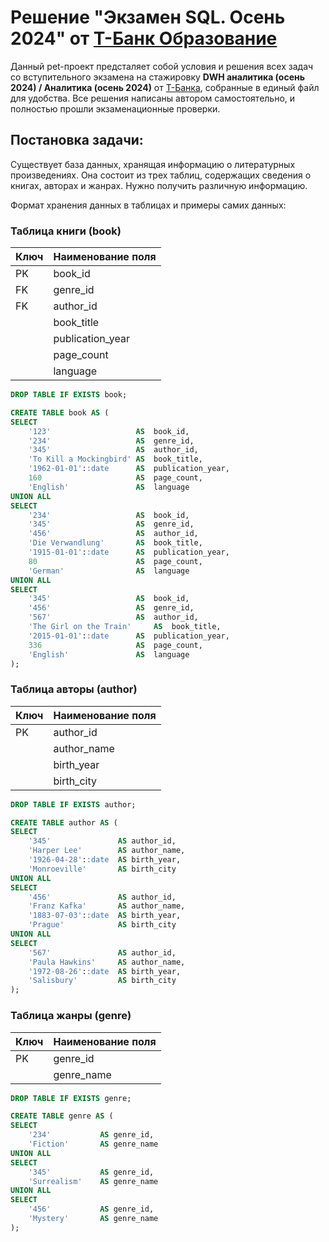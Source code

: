 
# Решение "Экзамен SQL. Осень 2024" от [Т-Банк Образование](https://education.tbank.ru/start/) 

Данный pet-проект предсталяет собой условия и решения всех задач со вступительного экзамена на стажировку **DWH аналитика (осень 2024) / Аналитика (осень 2024)** от [Т-Банка](https://education.tbank.ru/start/), собранные в единый файл для удобства. Все решения написаны автором самостоятельно, и полностью прошли экзаменационные проверки.

## Постановка задачи: 

Существует база данных, хранящая информацию о литературных произведениях. Она состоит из трех таблиц, содержащих сведения о книгах, авторах и жанрах. Нужно получить различную информацию.

Формат хранения данных в таблицах и примеры самих данных:

### Таблица книги (book)
|Ключ|Наименование поля|
|-|-|
|PK	|book_id
|FK	|genre_id
|FK	|author_id
|	|book_title
|	|publication_year
|	|page_count
|	|language
```SQL
DROP TABLE IF EXISTS book; 

CREATE TABLE book AS (
SELECT 
	'123'					AS	book_id,
	'234'					AS	genre_id,
	'345'					AS	author_id,
	'To Kill a Mockingbird'	AS	book_title,
	'1962-01-01'::date		AS	publication_year,
	160						AS	page_count,
	'English'				AS	language
UNION ALL
SELECT 
	'234'					AS	book_id,
	'345'					AS	genre_id,
	'456'					AS	author_id,
	'Die Verwandlung'		AS	book_title,
	'1915-01-01'::date		AS	publication_year,
	80						AS	page_count,
	'German'				AS	language
UNION ALL
SELECT 
	'345'					AS	book_id,
	'456'					AS	genre_id,
	'567'					AS	author_id,
	'The Girl on the Train'		AS	book_title,
	'2015-01-01'::date		AS	publication_year,
	336						AS	page_count,
	'English'				AS	language
);
```

### Таблица авторы (author)
|Ключ|Наименование поля|
|-|-|
|PK	|author_id
|	|author_name
|	|birth_year
|	|birth_city
```SQL
DROP TABLE IF EXISTS author;

CREATE TABLE author AS (
SELECT 
	'345'				AS author_id,
	'Harper Lee'		AS author_name,
	'1926-04-28'::date	AS birth_year,
	'Monroeville'		AS birth_city
UNION ALL
SELECT 
	'456'				AS author_id,
	'Franz Kafka'		AS author_name,
	'1883-07-03'::date	AS birth_year,
	'Prague'			AS birth_city
UNION ALL
SELECT 
	'567'				AS author_id,
	'Paula Hawkins'		AS author_name,
	'1972-08-26'::date	AS birth_year,
	'Salisbury'			AS birth_city
);
```

### Таблица жанры (genre)
|Ключ|Наименование поля|
|-|-|
|PK	|genre_id
|	|genre_name
```SQL
DROP TABLE IF EXISTS genre; 

CREATE TABLE genre AS (
SELECT 
	'234'			AS genre_id,
	'Fiction'		AS genre_name
UNION ALL
SELECT 
	'345'			AS genre_id,
	'Surrealism'	AS genre_name
UNION ALL
SELECT 
	'456'			AS genre_id,
	'Mystery'		AS genre_name
);
```


